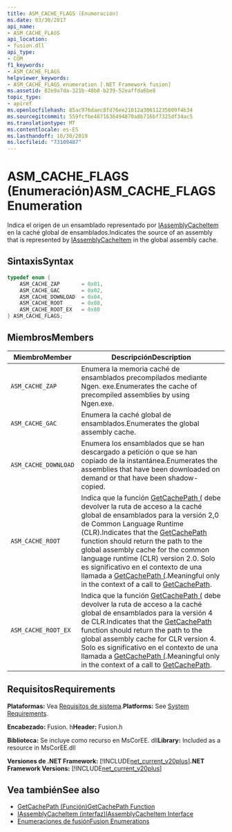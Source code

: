 ```yaml
---
title: ASM_CACHE_FLAGS (Enumeración)
ms.date: 03/30/2017
api_name:
- ASM_CACHE_FLAGS
api_location:
- fusion.dll
api_type:
- COM
f1_keywords:
- ASM_CACHE_FLAGS
helpviewer_keywords:
- ASM_CACHE_FLAGS enumeration [.NET Framework fusion]
ms.assetid: 82e9a7da-321b-48b8-b239-52eaffda6be8
topic_type:
- apiref
ms.openlocfilehash: 85ac976daec8fd76ee21012a30611235609f4b34
ms.sourcegitcommit: 559fcfbe4871636494870a8b716bf7325df34ac5
ms.translationtype: MT
ms.contentlocale: es-ES
ms.lasthandoff: 10/30/2019
ms.locfileid: "73109487"
---
```

# <a name="asm_cache_flags-enumeration"></a><span data-ttu-id="9dc0b-102">ASM_CACHE_FLAGS (Enumeración)</span><span class="sxs-lookup"><span data-stu-id="9dc0b-102">ASM_CACHE_FLAGS Enumeration</span></span>
<span data-ttu-id="9dc0b-103">Indica el origen de un ensamblado representado por [IAssemblyCacheItem](iassemblycacheitem-interface.md) en la caché global de ensamblados.</span><span class="sxs-lookup"><span data-stu-id="9dc0b-103">Indicates the source of an assembly that is represented by [IAssemblyCacheItem](iassemblycacheitem-interface.md) in the global assembly cache.</span></span>  
  
## <a name="syntax"></a><span data-ttu-id="9dc0b-104">Sintaxis</span><span class="sxs-lookup"><span data-stu-id="9dc0b-104">Syntax</span></span>  
  
```cpp  
typedef enum {  
    ASM_CACHE_ZAP       = 0x01,  
    ASM_CACHE_GAC       = 0x02,  
    ASM_CACHE_DOWNLOAD  = 0x04,  
    ASM_CACHE_ROOT      = 0x08,  
    ASM_CACHE_ROOT_EX   = 0x80  
} ASM_CACHE_FLAGS;  
```  
  
## <a name="members"></a><span data-ttu-id="9dc0b-105">Miembros</span><span class="sxs-lookup"><span data-stu-id="9dc0b-105">Members</span></span>  
  
|<span data-ttu-id="9dc0b-106">Miembro</span><span class="sxs-lookup"><span data-stu-id="9dc0b-106">Member</span></span>|<span data-ttu-id="9dc0b-107">Descripción</span><span class="sxs-lookup"><span data-stu-id="9dc0b-107">Description</span></span>|  
|------------|-----------------|  
|`ASM_CACHE_ZAP`|<span data-ttu-id="9dc0b-108">Enumera la memoria caché de ensamblados precompilados mediante Ngen. exe.</span><span class="sxs-lookup"><span data-stu-id="9dc0b-108">Enumerates the cache of precompiled assemblies by using Ngen.exe.</span></span>|  
|`ASM_CACHE_GAC`|<span data-ttu-id="9dc0b-109">Enumera la caché global de ensamblados.</span><span class="sxs-lookup"><span data-stu-id="9dc0b-109">Enumerates the global assembly cache.</span></span>|  
|`ASM_CACHE_DOWNLOAD`|<span data-ttu-id="9dc0b-110">Enumera los ensamblados que se han descargado a petición o que se han copiado de la instantánea.</span><span class="sxs-lookup"><span data-stu-id="9dc0b-110">Enumerates the assemblies that have been downloaded on demand or that have been shadow-copied.</span></span>|  
|`ASM_CACHE_ROOT`|<span data-ttu-id="9dc0b-111">Indica que la función [GetCachePath (](getcachepath-function.md) debe devolver la ruta de acceso a la caché global de ensamblados para la versión 2,0 de Common Language Runtime (CLR).</span><span class="sxs-lookup"><span data-stu-id="9dc0b-111">Indicates that the [GetCachePath](getcachepath-function.md) function should return the path to the global assembly cache for the common language runtime (CLR) version 2.0.</span></span> <span data-ttu-id="9dc0b-112">Solo es significativo en el contexto de una llamada a [GetCachePath (](getcachepath-function.md).</span><span class="sxs-lookup"><span data-stu-id="9dc0b-112">Meaningful only in the context of a call to [GetCachePath](getcachepath-function.md).</span></span>|  
|`ASM_CACHE_ROOT_EX`|<span data-ttu-id="9dc0b-113">Indica que la función [GetCachePath (](getcachepath-function.md) debe devolver la ruta de acceso a la caché global de ensamblados para la versión 4 de CLR.</span><span class="sxs-lookup"><span data-stu-id="9dc0b-113">Indicates that the [GetCachePath](getcachepath-function.md) function should return the path to the global assembly cache for CLR version 4.</span></span> <span data-ttu-id="9dc0b-114">Solo es significativo en el contexto de una llamada a [GetCachePath (](getcachepath-function.md).</span><span class="sxs-lookup"><span data-stu-id="9dc0b-114">Meaningful only in the context of a call to [GetCachePath](getcachepath-function.md).</span></span>|  
  
## <a name="requirements"></a><span data-ttu-id="9dc0b-115">Requisitos</span><span class="sxs-lookup"><span data-stu-id="9dc0b-115">Requirements</span></span>  
 <span data-ttu-id="9dc0b-116">**Plataformas:** Vea [Requisitos de sistema](../../get-started/system-requirements.md).</span><span class="sxs-lookup"><span data-stu-id="9dc0b-116">**Platforms:** See [System Requirements](../../get-started/system-requirements.md).</span></span>  
  
 <span data-ttu-id="9dc0b-117">**Encabezado:** Fusion. h</span><span class="sxs-lookup"><span data-stu-id="9dc0b-117">**Header:** Fusion.h</span></span>  
  
 <span data-ttu-id="9dc0b-118">**Biblioteca:** Se incluye como recurso en MsCorEE. dll</span><span class="sxs-lookup"><span data-stu-id="9dc0b-118">**Library:** Included as a resource in MsCorEE.dll</span></span>  
  
 <span data-ttu-id="9dc0b-119">**Versiones de .NET Framework:** [!INCLUDE[net_current_v20plus](../../../../includes/net-current-v20plus-md.md)]</span><span class="sxs-lookup"><span data-stu-id="9dc0b-119">**.NET Framework Versions:** [!INCLUDE[net_current_v20plus](../../../../includes/net-current-v20plus-md.md)]</span></span>  
  
## <a name="see-also"></a><span data-ttu-id="9dc0b-120">Vea también</span><span class="sxs-lookup"><span data-stu-id="9dc0b-120">See also</span></span>

- [<span data-ttu-id="9dc0b-121">GetCachePath (Función)</span><span class="sxs-lookup"><span data-stu-id="9dc0b-121">GetCachePath Function</span></span>](getcachepath-function.md)
- [<span data-ttu-id="9dc0b-122">IAssemblyCacheItem (interfaz)</span><span class="sxs-lookup"><span data-stu-id="9dc0b-122">IAssemblyCacheItem Interface</span></span>](iassemblycacheitem-interface.md)
- [<span data-ttu-id="9dc0b-123">Enumeraciones de fusión</span><span class="sxs-lookup"><span data-stu-id="9dc0b-123">Fusion Enumerations</span></span>](fusion-enumerations.md)
